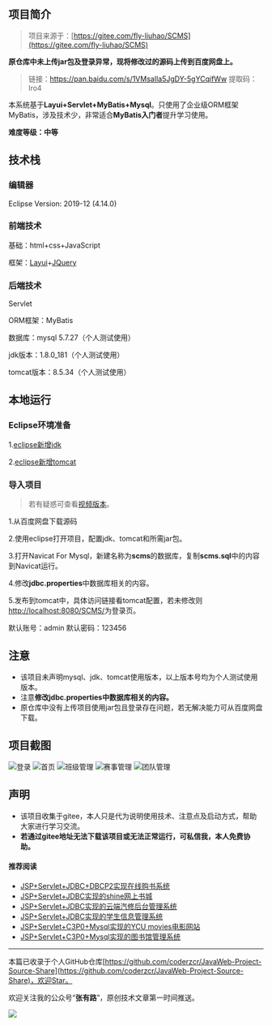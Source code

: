 ## 项目简介

>项目来源于：[https://gitee.com/fly-liuhao/SCMS](https://gitee.com/fly-liuhao/SCMS)

**原仓库中未上传jar包及登录异常，现将修改过的源码上传到百度网盘上。**

>链接：https://pan.baidu.com/s/1VMsaIla5JgDY-5gYCqifWw 
>提取码：lro4


本系统基于**Layui+Servlet+MyBatis+Mysql**。只使用了企业级ORM框架MyBatis，涉及技术少，非常适合**MyBatis入门者**提升学习使用。

**难度等级：中等**

## 技术栈

### 编辑器

Eclipse Version: 2019-12 (4.14.0)

### 前端技术

基础：html+css+JavaScript

框架：[Layui](https://www.layui.com/)+[JQuery](https://jquery.com/)

### 后端技术

Servlet

ORM框架：MyBatis

数据库：mysql 5.7.27（个人测试使用）

jdk版本：1.8.0_181（个人测试使用）

tomcat版本：8.5.34（个人测试使用）



## 本地运行
### Eclipse环境准备
1.[eclipse新增jdk](http://coderzcr.gitee.io/sensor-java-picture/pictures/Eclipse%E6%96%B0%E5%A2%9Ejdk.mp4)

2.[eclipse新增tomcat](http://coderzcr.gitee.io/sensor-java-picture/pictures/Eclipse%E6%96%B0%E5%A2%9Etomcat.mp4)

### 导入项目

> 若有疑惑可查看[视频版本](https://zhuanlan.zhihu.com/p/122402119)。

1.从百度网盘下载源码

2.使用eclipse打开项目，配置jdk、tomcat和所需jar包。

3.打开Navicat For Mysql，新建名称为**scms**的数据库，复制**scms.sql**中的内容到Navicat运行。

4.修改**jdbc.properties**中数据库相关的内容。

5.发布到tomcat中，具体访问链接看tomcat配置，若未修改则[http://localhost:8080/SCMS/](http://localhost:8080/SCMS/)为登录页。

默认账号：admin 默认密码：123456


## 注意
- 该项目未声明mysql、jdk、tomcat使用版本，以上版本号均为个人测试使用版本。
- 注意**修改jdbc.properties中数据库相关的内容。**
- 原仓库中没有上传项目使用jar包且登录存在问题，若无解决能力可从百度网盘下载。

## 项目截图
![登录](http://coderzcr.gitee.io/sensor-java-picture/pictures/blog20200401163201.png)
![首页](http://coderzcr.gitee.io/sensor-java-picture/pictures/blog20200401163202.png)
![班级管理](http://coderzcr.gitee.io/sensor-java-picture/pictures/blog20200401163203.png)
![赛事管理](http://coderzcr.gitee.io/sensor-java-picture/pictures/blog20200401163204.png)
![团队管理](http://coderzcr.gitee.io/sensor-java-picture/pictures/blog20200401163205.png)

## 声明
- 该项目收集于gitee，本人只是代为说明使用技术、注意点及启动方式，帮助大家进行学习交流。
- **若通过gitee地址无法下载该项目或无法正常运行，可私信我，本人免费协助。**


#### 推荐阅读
- [JSP+Servlet+JDBC+DBCP2实现在线购书系统](https://mp.weixin.qq.com/s/kFHzkRtL6FNN9koaWAjDkg)
- [JSP+Servlet+JDBC实现的shine网上书城](https://mp.weixin.qq.com/s/GvfywZwg28IMYk5Q2ZWcOw)
- [JSP+Servlet+JDBC实现的云端汽修后台管理系统](https://mp.weixin.qq.com/s/kalGv5T8AZGxTnLHr2wDsA)
- [JSP+Servlet+JDBC实现的学生信息管理系统](https://mp.weixin.qq.com/s/K-H50joCXeE0cnwmtoqhJw)
- [JSP+Servlet+C3P0+Mysql实现的YCU movies电影网站](https://mp.weixin.qq.com/s/bJ1lGNDrVwzXx5z9dDaV-w)
- [JSP+Servlet+C3P0+Mysql实现的图书馆管理系统](https://mp.weixin.qq.com/s/MdGVYX_8t-CiOasghGPrRw)

---

本篇已收录于个人GitHub仓库[https://github.com/coderzcr/JavaWeb-Project-Source-Share](https://github.com/coderzcr/JavaWeb-Project-Source-Share)，欢迎Star。


欢迎关注我的公众号“**张有路**”，原创技术文章第一时间推送。

![](http://coderzcr.gitee.io/sensor-java-picture/pictures/qrcode.gif)

